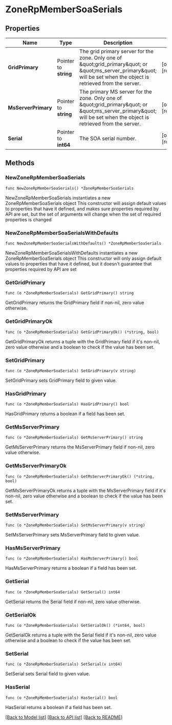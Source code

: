 # ZoneRpMemberSoaSerials

## Properties

Name | Type | Description | Notes
------------ | ------------- | ------------- | -------------
**GridPrimary** | Pointer to **string** | The grid primary server for the zone. Only one of \&quot;grid_primary\&quot; or \&quot;ms_server_primary\&quot; will be set when the object is retrieved from the server. | [optional] [readonly] 
**MsServerPrimary** | Pointer to **string** | The primary MS server for the zone. Only one of \&quot;grid_primary\&quot; or \&quot;ms_server_primary\&quot; will be set when the object is retrieved from the server. | [optional] [readonly] 
**Serial** | Pointer to **int64** | The SOA serial number. | [optional] [readonly] 

## Methods

### NewZoneRpMemberSoaSerials

`func NewZoneRpMemberSoaSerials() *ZoneRpMemberSoaSerials`

NewZoneRpMemberSoaSerials instantiates a new ZoneRpMemberSoaSerials object
This constructor will assign default values to properties that have it defined,
and makes sure properties required by API are set, but the set of arguments
will change when the set of required properties is changed

### NewZoneRpMemberSoaSerialsWithDefaults

`func NewZoneRpMemberSoaSerialsWithDefaults() *ZoneRpMemberSoaSerials`

NewZoneRpMemberSoaSerialsWithDefaults instantiates a new ZoneRpMemberSoaSerials object
This constructor will only assign default values to properties that have it defined,
but it doesn't guarantee that properties required by API are set

### GetGridPrimary

`func (o *ZoneRpMemberSoaSerials) GetGridPrimary() string`

GetGridPrimary returns the GridPrimary field if non-nil, zero value otherwise.

### GetGridPrimaryOk

`func (o *ZoneRpMemberSoaSerials) GetGridPrimaryOk() (*string, bool)`

GetGridPrimaryOk returns a tuple with the GridPrimary field if it's non-nil, zero value otherwise
and a boolean to check if the value has been set.

### SetGridPrimary

`func (o *ZoneRpMemberSoaSerials) SetGridPrimary(v string)`

SetGridPrimary sets GridPrimary field to given value.

### HasGridPrimary

`func (o *ZoneRpMemberSoaSerials) HasGridPrimary() bool`

HasGridPrimary returns a boolean if a field has been set.

### GetMsServerPrimary

`func (o *ZoneRpMemberSoaSerials) GetMsServerPrimary() string`

GetMsServerPrimary returns the MsServerPrimary field if non-nil, zero value otherwise.

### GetMsServerPrimaryOk

`func (o *ZoneRpMemberSoaSerials) GetMsServerPrimaryOk() (*string, bool)`

GetMsServerPrimaryOk returns a tuple with the MsServerPrimary field if it's non-nil, zero value otherwise
and a boolean to check if the value has been set.

### SetMsServerPrimary

`func (o *ZoneRpMemberSoaSerials) SetMsServerPrimary(v string)`

SetMsServerPrimary sets MsServerPrimary field to given value.

### HasMsServerPrimary

`func (o *ZoneRpMemberSoaSerials) HasMsServerPrimary() bool`

HasMsServerPrimary returns a boolean if a field has been set.

### GetSerial

`func (o *ZoneRpMemberSoaSerials) GetSerial() int64`

GetSerial returns the Serial field if non-nil, zero value otherwise.

### GetSerialOk

`func (o *ZoneRpMemberSoaSerials) GetSerialOk() (*int64, bool)`

GetSerialOk returns a tuple with the Serial field if it's non-nil, zero value otherwise
and a boolean to check if the value has been set.

### SetSerial

`func (o *ZoneRpMemberSoaSerials) SetSerial(v int64)`

SetSerial sets Serial field to given value.

### HasSerial

`func (o *ZoneRpMemberSoaSerials) HasSerial() bool`

HasSerial returns a boolean if a field has been set.


[[Back to Model list]](../README.md#documentation-for-models) [[Back to API list]](../README.md#documentation-for-api-endpoints) [[Back to README]](../README.md)


